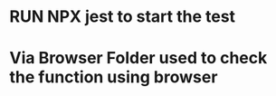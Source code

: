 # RUN NPX jest <Path> to start the test

# Via Browser Folder used to check the function using browser
